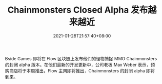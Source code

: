 ﻿---
title: "Chainmonsters Closed Alpha 发布越来越近"
date: 2021-01-28T21:57:40+08:00
lastmod: 2021-01-28T16:45:40+08:00
draft: false
authors: ["Berta"]
description: "Bside Games 即将在 Flow 区块链上发布他们的怪物捕捉 MMO Chainmonsters 的封闭 alpha 版本。在他们最新的开发更新中，公司老板 Max Weber 表示，预购商店将于本周推出，Flow 主网即将推出，Chainmonsters 的封闭 alpha 即将到来。"
featuredImage: "chainmonsters-closed-alpha-launch-getting-close.png"
tags: ["Strategy Game","策略游戏","Play to Earn"]
categories: ["news"]
news: ["策略游戏"]
weight: 
lightgallery: true
pinned: false
recommend: false
recommend1: false
---

Bside Games 即将在 Flow 区块链上发布他们的怪物捕捉 MMO Chainmonsters 的封闭 alpha 版本。在他们最新的开发更新中，公司老板 Max Weber 表示，预购商店将于本周推出，Flow 主网即将推出，Chainmonsters 的封闭 alpha 即将到来。

<!--more-->


